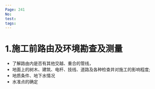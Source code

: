 ```yaml
---
Page: 241
No: 
test: 
tags: 
---
```

# 1.施工前路由及环境勘查及测量
- 了解路由内是否有其他交越、重合的管线，
- 地面上的树木、建筑、电杆、技线、道路及各种检查井对施工的影响程度;
- 地质条件、地下水情况
- 水准点的确定